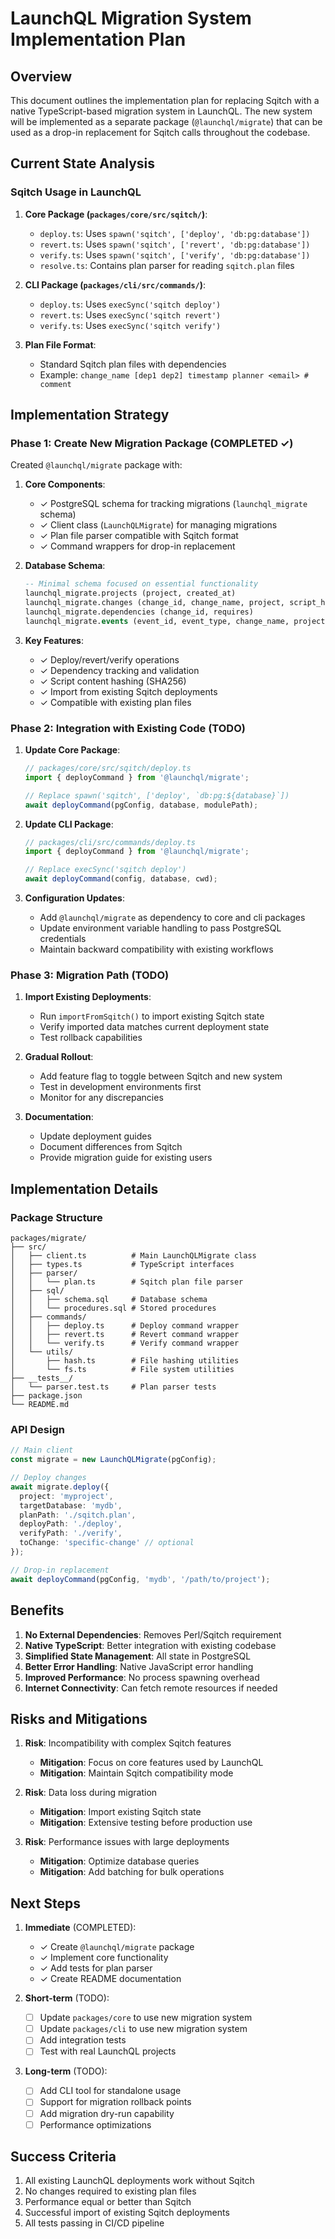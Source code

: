 # LaunchQL Migration System Implementation Plan

## Overview

This document outlines the implementation plan for replacing Sqitch with a native TypeScript-based migration system in LaunchQL. The new system will be implemented as a separate package (`@launchql/migrate`) that can be used as a drop-in replacement for Sqitch calls throughout the codebase.

## Current State Analysis

### Sqitch Usage in LaunchQL

1. **Core Package (`packages/core/src/sqitch/`)**:
   - `deploy.ts`: Uses `spawn('sqitch', ['deploy', 'db:pg:database'])`
   - `revert.ts`: Uses `spawn('sqitch', ['revert', 'db:pg:database'])`
   - `verify.ts`: Uses `spawn('sqitch', ['verify', 'db:pg:database'])`
   - `resolve.ts`: Contains plan parser for reading `sqitch.plan` files

2. **CLI Package (`packages/cli/src/commands/`)**:
   - `deploy.ts`: Uses `execSync('sqitch deploy')`
   - `revert.ts`: Uses `execSync('sqitch revert')`
   - `verify.ts`: Uses `execSync('sqitch verify')`

3. **Plan File Format**:
   - Standard Sqitch plan files with dependencies
   - Example: `change_name [dep1 dep2] timestamp planner <email> # comment`

## Implementation Strategy

### Phase 1: Create New Migration Package (COMPLETED ✓)

Created `@launchql/migrate` package with:

1. **Core Components**:
   - ✓ PostgreSQL schema for tracking migrations (`launchql_migrate` schema)
   - ✓ Client class (`LaunchQLMigrate`) for managing migrations
   - ✓ Plan file parser compatible with Sqitch format
   - ✓ Command wrappers for drop-in replacement

2. **Database Schema**:
   ```sql
   -- Minimal schema focused on essential functionality
   launchql_migrate.projects (project, created_at)
   launchql_migrate.changes (change_id, change_name, project, script_hash, deployed_at)
   launchql_migrate.dependencies (change_id, requires)
   launchql_migrate.events (event_id, event_type, change_name, project, occurred_at)
   ```

3. **Key Features**:
   - ✓ Deploy/revert/verify operations
   - ✓ Dependency tracking and validation
   - ✓ Script content hashing (SHA256)
   - ✓ Import from existing Sqitch deployments
   - ✓ Compatible with existing plan files

### Phase 2: Integration with Existing Code (TODO)

1. **Update Core Package**:
   ```typescript
   // packages/core/src/sqitch/deploy.ts
   import { deployCommand } from '@launchql/migrate';
   
   // Replace spawn('sqitch', ['deploy', `db:pg:${database}`])
   await deployCommand(pgConfig, database, modulePath);
   ```

2. **Update CLI Package**:
   ```typescript
   // packages/cli/src/commands/deploy.ts
   import { deployCommand } from '@launchql/migrate';
   
   // Replace execSync('sqitch deploy')
   await deployCommand(config, database, cwd);
   ```

3. **Configuration Updates**:
   - Add `@launchql/migrate` as dependency to core and cli packages
   - Update environment variable handling to pass PostgreSQL credentials
   - Maintain backward compatibility with existing workflows

### Phase 3: Migration Path (TODO)

1. **Import Existing Deployments**:
   - Run `importFromSqitch()` to import existing Sqitch state
   - Verify imported data matches current deployment state
   - Test rollback capabilities

2. **Gradual Rollout**:
   - Add feature flag to toggle between Sqitch and new system
   - Test in development environments first
   - Monitor for any discrepancies

3. **Documentation**:
   - Update deployment guides
   - Document differences from Sqitch
   - Provide migration guide for existing users

## Implementation Details

### Package Structure

```
packages/migrate/
├── src/
│   ├── client.ts          # Main LaunchQLMigrate class
│   ├── types.ts           # TypeScript interfaces
│   ├── parser/
│   │   └── plan.ts        # Sqitch plan file parser
│   ├── sql/
│   │   ├── schema.sql     # Database schema
│   │   └── procedures.sql # Stored procedures
│   ├── commands/
│   │   ├── deploy.ts      # Deploy command wrapper
│   │   ├── revert.ts      # Revert command wrapper
│   │   └── verify.ts      # Verify command wrapper
│   └── utils/
│       ├── hash.ts        # File hashing utilities
│       └── fs.ts          # File system utilities
├── __tests__/
│   └── parser.test.ts     # Plan parser tests
├── package.json
└── README.md
```

### API Design

```typescript
// Main client
const migrate = new LaunchQLMigrate(pgConfig);

// Deploy changes
await migrate.deploy({
  project: 'myproject',
  targetDatabase: 'mydb',
  planPath: './sqitch.plan',
  deployPath: './deploy',
  verifyPath: './verify',
  toChange: 'specific-change' // optional
});

// Drop-in replacement
await deployCommand(pgConfig, 'mydb', '/path/to/project');
```

## Benefits

1. **No External Dependencies**: Removes Perl/Sqitch requirement
2. **Native TypeScript**: Better integration with existing codebase
3. **Simplified State Management**: All state in PostgreSQL
4. **Better Error Handling**: Native JavaScript error handling
5. **Improved Performance**: No process spawning overhead
6. **Internet Connectivity**: Can fetch remote resources if needed

## Risks and Mitigations

1. **Risk**: Incompatibility with complex Sqitch features
   - **Mitigation**: Focus on core features used by LaunchQL
   - **Mitigation**: Maintain Sqitch compatibility mode

2. **Risk**: Data loss during migration
   - **Mitigation**: Import existing Sqitch state
   - **Mitigation**: Extensive testing before production use

3. **Risk**: Performance issues with large deployments
   - **Mitigation**: Optimize database queries
   - **Mitigation**: Add batching for bulk operations

## Next Steps

1. **Immediate** (COMPLETED):
   - ✓ Create `@launchql/migrate` package
   - ✓ Implement core functionality
   - ✓ Add tests for plan parser
   - ✓ Create README documentation

2. **Short-term** (TODO):
   - [ ] Update `packages/core` to use new migration system
   - [ ] Update `packages/cli` to use new migration system
   - [ ] Add integration tests
   - [ ] Test with real LaunchQL projects

3. **Long-term** (TODO):
   - [ ] Add CLI tool for standalone usage
   - [ ] Support for migration rollback points
   - [ ] Add migration dry-run capability
   - [ ] Performance optimizations

## Success Criteria

1. All existing LaunchQL deployments work without Sqitch
2. No changes required to existing plan files
3. Performance equal or better than Sqitch
4. Successful import of existing Sqitch deployments
5. All tests passing in CI/CD pipeline